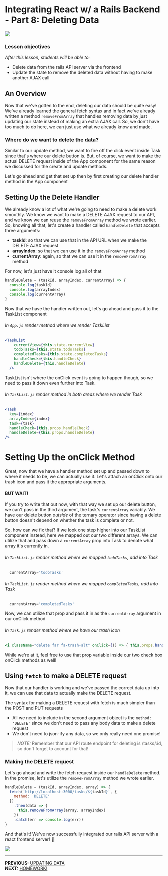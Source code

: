 # Integrating React w/ a Rails Backend - Part 8: Deleting Data

![](https://imgur.com/WJNhsgP.png)

### Lesson objectives

_After this lesson, students will be able to:_

  - Delete data from the rails API server via the frontend
  - Update the state to remove the deleted data without having to make another AJAX call

## An Overview

Now that we've gotten to the end, deleting our data should be quite easy! We've already learned the general fetch syntax and in fact we've already written a method `removeFromArray` that handles removing data by just updating our state instead of making an extra AJAX call. So, we don't have too much to do here, we can just use what we already know and made.

### Where do we want to delete the data?

Similar to our update method, we want to fire off the click event inside Task since that's where our delete button is. But, of course, we want to make the actual DELETE request inside of the App component for the same reason we discussed for the create and update methods.

Let's go ahead and get that set up then by first creating our delete handler method in the App component

## Setting Up the Delete Handler

We already know a lot of what we're going to need to make a delete work smoothly. We know we want to make a DELETE AJAX request to our API, and we know we can reuse the `removeFromArray` method we wrote earlier. So, knowing all that, let's create a handler called `handleDelete` that accepts three arguments:

  - **taskId**: so that we can use that in the API URL when we make the DELETE AJAX request
  - **arrayIndex**: so that we can use it in the `removeFromArray` method
  - **currentArray**: again, so that we can use it in the `removeFromArray` method

For now, let's just have it console log all of that

```js
handleDelete = (taskId, arrayIndex, currentArray) => {
  console.log(taskId)
  console.log(arrayIndex)
  console.log(currentArray)
}
```

Now that we have the handler written out, let's go ahead and pass it to the TaskList component

###### In `App.js` render method where we render TaskList

```jsx
<TaskList
    currentView={this.state.currentView}
    todoTasks={this.state.todoTasks}
    completedTasks={this.state.completedTasks}
    handleCheck={this.handleCheck}
    handleDelete={this.handleDelete}
  />
```

TaskList isn't where the onClick event is going to happen though, so we need to pass it down even further into Task.

###### In `TaskList.js` render method in both areas where we render Task

```jsx
<Task
  key={index}
  arrayIndex={index}
  task={task}
  handleCheck={this.props.handleCheck}
  handleDelete={this.props.handleDelete}
/>
```

# Setting Up the onClick Method

Great, now that we have a handler method set up and passed down to where it needs to be, we can actually use it. Let's attach an onClick onto our trash icon and pass it the appropriate arguments.

#### BUT WAIT!

If you try to write that out now, with that way we set up our delete button, we can't pass in the third argument, the task's `currentArray` variably. We have our delete button _outside_ of the ternary operator since having a delete button doesn't depend on whether the task is complete or not.

So, how can we fix that? If we look one step higher into our TaskList component instead, here we mapped out our two different arrays. We can utilize that and pass down a `currentArray` prop into Task to denote what array it's currently in.

###### In `TaskList.js` render method where we mapped `todoTasks`, add into Task

```jsx
  currentArray='todoTasks'
```

###### In `TaskList.js` render method where we mapped `completedTasks`, add into Task

```jsx
  currentArray='completedTasks'
```

Now, we can utilize that prop and pass it in as the `currentArray` argument in our onClick method

###### In `Task.js` render method where we have our trash icon

```jsx
<i className="delete far fa-trash-alt" onClick={() => { this.props.handleDelete(this.props.task.id, this.props.arrayIndex, this.props.currentArray)}}></i>
```

While we're at it, feel free to use that prop variable inside our two check box onClick methods as well!

## Using `fetch` to make a DELETE request

Now that our handler is working and we've passed the correct data up into it, we can use that data to actually make the DELETE request.

The syntax for making a DELETE request with fetch is much simpler than the POST and PUT requests

  - All we need to include in the second argument object is the `method: 'DELETE'` since we don't need to pass any body data to make a delete request
  - We don't need to json-ify any data, so we only really need one promise!

> _NOTE:_ Remember that our API route endpoint for deleting is /tasks/:id, so don't forget to account for that!

### Making the DELETE request

Let's go ahead and write the fetch request inside our `handleDelete` method. In the promise, let's utilize the `removeFromArray` method we wrote earlier.

```js
handleDelete = (taskId, arrayIndex, array) => {
  fetch(`http://localhost:3000/tasks/${taskId}`, {
    method: 'DELETE'
  })
    .then(data => {
      this.removeFromArray(array, arrayIndex)
    })
    .catch(err => console.log(err))
}
```

And that's it! We've now successfully integrated our rails API server with a react frontend server! 🎉

![](https://i.imgur.com/JvqIaoe.jpg)

---

**PREVIOUS:** [UPDATING DATA](7_Updating_Data.md)<br>
**NEXT:** [HOMEWORK!](/unit_4/w11d04/homework)
